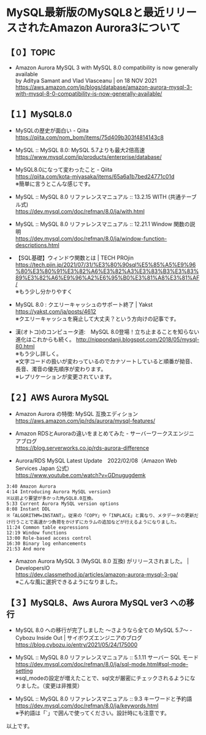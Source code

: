 # MySQL最新版のMySQL8と最近リリースされたAmazon Aurora3について

## 【０】TOPIC
* Amazon Aurora MySQL 3 with MySQL 8.0 compatibility is now generally available
<br>by Aditya Samant and Vlad Vlasceanu | on 18 NOV 2021
<br>https://aws.amazon.com/jp/blogs/database/amazon-aurora-mysql-3-with-mysql-8-0-compatibility-is-now-generally-available/

## 【１】MySQL8.0

* MySQLの歴史が面白い - Qiita
<br>https://qiita.com/nom_bom/items/75d409b303f4814143c8

* MySQL :: MySQL 8.0: MySQL 5.7よりも最大2倍高速
<br>https://www.mysql.com/jp/products/enterprise/database/

* MySQL8.0になって変わったこと - Qiita
<br>https://qiita.com/kota-miyasaka/items/65a6a1b7bed24771c01d
<br>※簡単に言うとこんな感じです。

* MySQL :: MySQL 8.0 リファレンスマニュアル :: 13.2.15 WITH (共通テーブル式)
<br>https://dev.mysql.com/doc/refman/8.0/ja/with.html

* MySQL :: MySQL 8.0 リファレンスマニュアル :: 12.21.1 Window 関数の説明
<br>https://dev.mysql.com/doc/refman/8.0/ja/window-function-descriptions.html

* 【SQL基礎】ウィンドウ関数とは | TECH PROjin
<br>https://tech.pjin.jp/2021/07/31/%E3%80%90sql%E5%85%A5%E9%96%80%E3%80%91%E3%82%A6%E3%82%A3%E3%83%B3%E3%83%89%E3%82%A6%E9%96%A2%E6%95%B0%E3%81%A8%E3%81%AF/
<br>※もう少し分かりやすく

* MySQL 8.0 : クエリーキャッシュのサポート終了 | Yakst
<br>https://yakst.com/ja/posts/4612
<br>※クエリーキャッシュを廃止して大丈夫？という方向けの記事です。

* 漢(オトコ)のコンピュータ道:　MySQL 8.0登場！立ち止まることを知らない進化はこれからも続く。
http://nippondanji.blogspot.com/2018/05/mysql-80.html
<br>※もう少し詳しく。
<br>※文字コードの扱いが変わっているのでカナソートしていると順番が拗音、長音、濁音の優先順序が変わります。
<br>※レプリケーションが変更されています。

## 【２】AWS Aurora MySQL

* Amazon Aurora の特徴: MySQL 互換エディション
<br>https://aws.amazon.com/jp/rds/aurora/mysql-features/

* Amazon RDSとAuroraの違いをまとめてみた - サーバーワークスエンジニアブログ
<br>https://blog.serverworks.co.jp/rds-aurora-difference

* Aurora/RDS MySQL Latest Update　2022/02/08（Amazon Web Services Japan 公式）
<br>https://www.youtube.com/watch?v=GDnugugdemk

```
3:40 Amazon Aurora
4:14 Introducing Aurora MySQL version3
※以前より要望が多かったMySQL8.0互換。
5:33 Current Aurora MySQL version options
8:08 Instant DDL
※「ALGORITHM=INSTANT」。従来の「COPY」や「INPLACE」と異なり、メタデータの更新だけ行うことで高速かつ負荷をかけずにカラムの追加などが行えるようになりました。
11:24 Common table expressions
12:19 Window functions
13:00 Role-based access control
16:30 Binary log enhancements
21:53 And more
```

* Amazon Aurora MySQL 3 (MySQL 8.0 互換) がリリースされました。 | DevelopersIO
<br>https://dev.classmethod.jp/articles/amazon-aurora-mysql-3-ga/
<br>※こんな風に選択できるようになりました。

## 【３】MySQL8、Aws Aurora MySQL ver3 への移行

* MySQL 8.0 への移行が完了しました ～さようなら全ての MySQL 5.7～ - Cybozu Inside Out | サイボウズエンジニアのブログ
<br>https://blog.cybozu.io/entry/2021/05/24/175000

* MySQL :: MySQL 8.0 リファレンスマニュアル :: 5.1.11 サーバー SQL モード
<br>https://dev.mysql.com/doc/refman/8.0/ja/sql-mode.html#sql-mode-setting
<br>※sql_modeの設定が増えたことで、sql文が厳密にチェックされるようになりました。（変更は非推奨）

* MySQL :: MySQL 8.0 リファレンスマニュアル :: 9.3 キーワードと予約語
<br>https://dev.mysql.com/doc/refman/8.0/ja/keywords.html
<br>※予約語は「`」で囲んで使ってください。設計時にも注意です。

以上です。
